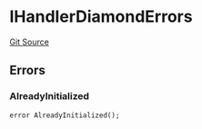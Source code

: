 # IHandlerDiamondErrors
[Git Source](https://github.com/thrackle-io/rules-engine/blob/af2c902a06ffbdb4f9de3bdbb6a20c476a93b949/src/common/IErrors.sol)


## Errors
### AlreadyInitialized

```solidity
error AlreadyInitialized();
```

